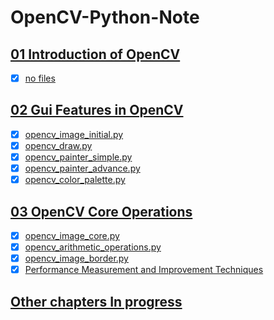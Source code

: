 
# OpenCV-Python-Note

## [01 Introduction of OpenCV](https://github.com/GoffYue/opencv-python-note/tree/master/01%20Introduction%20to%20OpenCV)

- [x] [no files](https://github.com/GoffYue/opencv-python-note/blob/master/01%20Introduction%20to%20OpenCV/NoFile) 

## [02 Gui Features in OpenCV](https://github.com/GoffYue/opencv-python-note/tree/master/02%20Gui%20Features%20in%20OpenCV)

- [x] [opencv_image_initial.py](https://github.com/GoffYue/opencv-python-note/blob/master/02%20Gui%20Features%20in%20OpenCV/opencv_image_initial.py)
- [x] [opencv_draw.py](https://github.com/GoffYue/opencv-python-note/blob/master/02%20Gui%20Features%20in%20OpenCV/opencv_draw.py)
- [x] [opencv_painter_simple.py](https://github.com/GoffYue/opencv-python-note/blob/master/02%20Gui%20Features%20in%20OpenCV/opencv_painter_simple.py)
- [x] [opencv_painter_advance.py](https://github.com/GoffYue/opencv-python-note/blob/master/02%20Gui%20Features%20in%20OpenCV/opencv_painter_advance.py)
- [x] [opencv_color_palette.py](https://github.com/GoffYue/opencv-python-note/blob/master/02%20Gui%20Features%20in%20OpenCV/opencv_color_palette.py)

## [03 OpenCV Core Operations](https://github.com/GoffYue/opencv-python-note/tree/master/03%20Core%20Operations)

- [x] [opencv_image_core.py](https://github.com/GoffYue/opencv-python-note/blob/master/03%20Core%20Operations/opencv_image_core.py)
- [x] [opencv_arithmetic_operations.py](https://github.com/GoffYue/opencv-python-note/blob/master/03%20Core%20Operations/opencv_arithmetic_operations.py)
- [x] [opencv_image_border.py](https://github.com/GoffYue/opencv-python-note/blob/master/03%20Core%20Operations/opencv_image_border.py)
- [x] [Performance Measurement and Improvement Techniques](https://github.com/GoffYue/opencv-python-note/blob/master/03%20Core%20Operations/opencv_performance_measurement.py)

## [Other chapters  In progress](https://github.com/GoffYue/opencv-python-note)